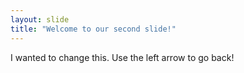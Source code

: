 ```yaml
---
layout: slide
title: "Welcome to our second slide!"
---
```

I wanted to change this. 
Use the left arrow to go back!
